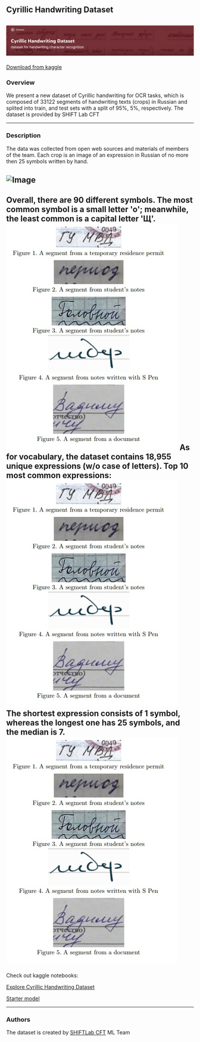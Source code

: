 ## Cyrillic Handwriting Dataset

![Image](readme_images/header.jpg)
---
[Download from kaggle](https://www.kaggle.com/constantinwerner/cyrillic-handwriting-dataset)
### Overview

We present a new dataset of Cyrillic handwriting for OCR tasks, which is composed of 33122 segments of handwriting texts (crops) in Russian and splited into train, and test sets with a split of 95%, 5%, respectively. The dataset is provided by SHIFT Lab CFT

---
### Description
The data was collected from open web sources and materials of members of the team. Each crop is an image of an expression in Russian of no more then 25 symbols written by hand.


![Image](fig1.jpg)
---
Overall, there are 90 different symbols. The most common symbol is a small letter 'o'; meanwhile, the least common is a capital letter 'Щ'.
![Image](1G5uc8I_SpE.jpg)
As for vocabulary, the dataset contains 18,955 unique expressions (w/o case of letters). Top 10 most common expressions:
![Image](1G5uc8I_SpE.jpg)
The shortest expression consists of 1 symbol, whereas the longest one has 25 symbols, and the median is 7.
![Image](1G5uc8I_SpE.jpg)
---
Check out kaggle notebooks:

[Explore Cyrillic Handwriting Dataset](https://www.kaggle.com/constantinwerner/explore-cyrillic-handwriting-dataset) 

[Starter model](https://www.kaggle.com/constantinwerner/resnet-transformer-cyrillic-handwriting) 



--- 
### Authors
The dataset is created by [SHIFTLab CFT]( https://team.cft.ru/start/lab) ML Team


